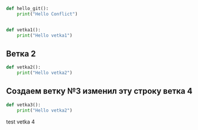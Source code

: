 ```python 
def hello_git():
    print("Hello Conflict")


def vetka1():
    print("Hello vetka1")
```


## Ветка 2

```python
def vetka2():
    print("Hello vetka2")
```

## Создаем ветку №3 изменил эту строку ветка 4

```python
def vetka3():
    print("Hello vetka2")
```

test vetka 4
